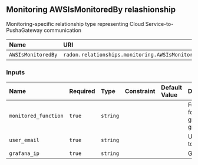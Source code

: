 ## Monitoring AWSIsMonitoredBy relashionship

Monitoring-specific relationship type representing Cloud Service-to-PushaGateway communication

| Name               | URI                                               | Version | Derived From                     |
| :----------------- | :------------------------------------------------ | :------ | :------------------------------- |
| `AWSIsMonitoredBy` | `radon.relationships.monitoring.AWSIsMonitoredBy` | 1.0.0   | `tosca.relationships.ConnectsTo` |

### Inputs

| Name                 | Required | Type     | Constraint | Default Value | Description                       |
| :------------------- | :------- | :------- | :--------- | :------------ | :-------------------------------- |
| `monitored_function` | `true`   | `string` |            |               | Function for the generated graphs |
| `user_email`         | `true`   | `string` |            |               | User Email to Grafana             |
| `grafana_ip`         | `true`   | `string` |            |               | Grafana ip                        |
